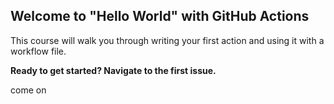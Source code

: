 ## Welcome to "Hello World" with GitHub Actions

This course will walk you through writing your first action and using it with a workflow file. 

**Ready to get started? Navigate to the first issue.**

come on
